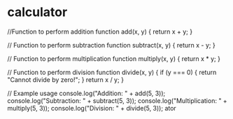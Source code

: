 # calculator
//Function to perform addition
function add(x, y) {
    return x + y;
}

// Function to perform subtraction
function subtract(x, y) {
    return x - y;
}

// Function to perform multiplication
function multiply(x, y) {
    return x * y;
}

// Function to perform division
function divide(x, y) {
    if (y === 0) {
        return "Cannot divide by zero!";
    }
    return x / y;
}

// Example usage
console.log("Addition: " + add(5, 3));
console.log("Subtraction: " + subtract(5, 3));
console.log("Multiplication: " + multiply(5, 3));
console.log("Division: " + divide(5, 3));
ator
